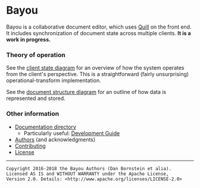 Bayou
=====

Bayou is a collaborative document editor, which uses [Quill](https://quilljs.com/)
on the front end. It includes synchronization of document state across multiple
clients. **It is a work in progress.**

### Theory of operation

See the [client state diagram](https://raw.githubusercontent.com/danfuzz/bayou-docs/master/client-states.png)
for an overview of how the system operates from the client's perspective. This
is a straightforward (fairly unsurprising) operational-transform implementation.

See the [document structure diagram](https://raw.githubusercontent.com/danfuzz/bayou-docs/master/document-structure.png)
for an outline of how data is represented and stored.

### Other information

* [Documentation directory](doc/)
  * Particularly useful: [Development Guide](doc/development.md)
* [Authors](AUTHORS.md) (and acknowledgments)
* [Contributing](CONTRIBUTING.md)
* [License](LICENSE.md)

- - - - - - - - - -

```
Copyright 2016-2018 the Bayou Authors (Dan Bornstein et alia).
Licensed AS IS and WITHOUT WARRANTY under the Apache License,
Version 2.0. Details: <http://www.apache.org/licenses/LICENSE-2.0>
```
